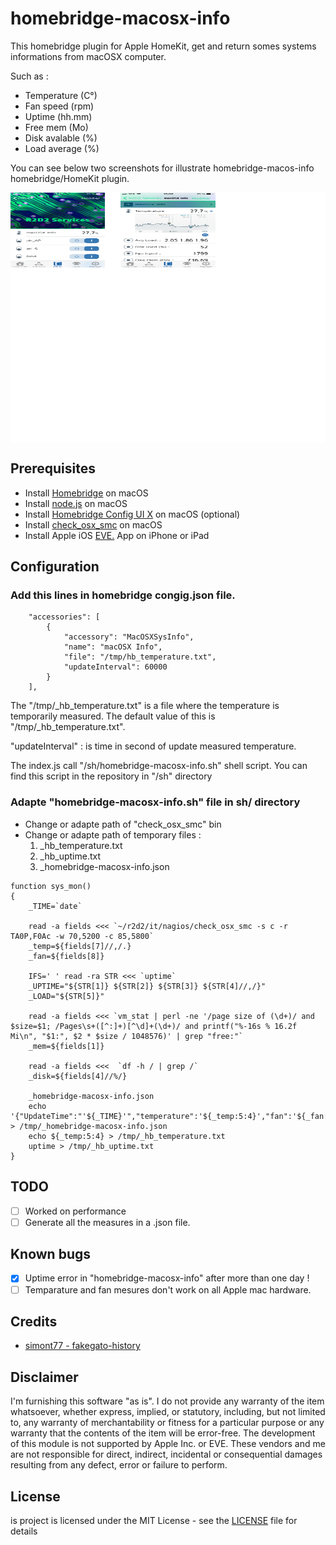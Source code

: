 # homebridge-macosx-info

This homebridge plugin for Apple HomeKit, get and return somes systems informations from macOSX computer. 

Such as :
* Temperature (C°)
* Fan speed (rpm)
* Uptime (hh.mm)
* Free mem (Mo)
* Disk avalable (%)
* Load average (%)

You can see below two screenshots for illustrate homebridge-macos-info homebridge/HomeKit plugin.

<div style="width:830; background-color:white; height:400px; overflow:scroll; overflow-x: scroll;overflow-y: hidden;">
<img style=" float:left; display:inline" src=https://github.com/ad5030/homebridge-macosx-info/blob/master/screenshots/screenshot_1.png width="30%" height="30%"/>
<img style=" float:left; display:inline" src=https://github.com/ad5030/homebridge-macosx-info/blob/master/screenshots/.fake.png width="5%" height="5%"/>
<img style=" float:left; display:inline" src=https://github.com/ad5030/homebridge-macosx-info/blob/master/screenshots/screenshot.png width="30%" height="30%"/>
</div>

## Prerequisites
* Install <a href="https://github.com/nfarina/homebridge/wiki/Install-Homebridge-on-macOS">Homebridge</a> on macOS
* Install <a href="https://nodejs.org/en/download/package-manager/#macos">node.js</a> on macOS
* Install <a href="https://github.com/oznu/homebridge-config-ui-x#readme">Homebridge Config UI X</a> on macOS (optional)
* Install <a href="https://github.com/jedda/OSX-Monitoring-Tools/tree/master/check_osx_smc">check_osx_smc</a> on macOS
* Install Apple iOS <a href="https://www.evehome.com/en/eve-app">EVE.</a> App on iPhone or iPad

## Configuration

### Add this lines in homebridge congig.json file.

```
    "accessories": [
        {
            "accessory": "MacOSXSysInfo",
            "name": "macOSX Info",
            "file": "/tmp/hb_temperature.txt",
            "updateInterval": 60000
        }
    ],
```
The "/tmp/_hb_temperature.txt" is a file where the temperature is temporarily measured. The default value of this is "/tmp/_hb_temperature.txt".

"updateInterval" : is time in second of update measured temperature.

The index.js call "/sh/homebridge-macosx-info.sh" shell script. You can find this script in the repository in "/sh" directory

### Adapte "homebridge-macosx-info.sh" file in sh/ directory

* Change or adapte path of "check_osx_smc" bin
* Change or adapte path of temporary files :
    1. _hb_temperature.txt
    2. _hb_uptime.txt
    3. _homebridge-macosx-info.json


```
function sys_mon()
{
    _TIME=`date`

    read -a fields <<< `~/r2d2/it/nagios/check_osx_smc -s c -r TA0P,F0Ac -w 70,5200 -c 85,5800`
    _temp=${fields[7]//,/.}
    _fan=${fields[8]}

    IFS=' ' read -ra STR <<< `uptime`   
    _UPTIME="${STR[1]} ${STR[2]} ${STR[3]} ${STR[4]//,/}"
    _LOAD="${STR[5]}"

    read -a fields <<< `vm_stat | perl -ne '/page size of (\d+)/ and $size=$1; /Pages\s+([^:]+)[^\d]+(\d+)/ and printf("%-16s % 16.2f Mi\n", "$1:", $2 * $size / 1048576)' | grep "free:"`
    _mem=${fields[1]}

    read -a fields <<<  `df -h / | grep /`
    _disk=${fields[4]//%/}

    _homebridge-macosx-info.json
    echo '{"UpdateTime":"'${_TIME}'","temperature":'${_temp:5:4}',"fan":'${_fan:5:4}',"uptime":"'${_UPTIME}'","mem":'${_mem:0:6}',"disk":'${_disk}'}' > /tmp/_homebridge-macosx-info.json
    echo ${_temp:5:4} > /tmp/_hb_temperature.txt
    uptime > /tmp/_hb_uptime.txt
}
```

## TODO

- [ ] Worked on performance 
- [ ] Generate all the measures in a .json file.

## Known bugs

- [x] Uptime error in "homebridge-macosx-info" after more than one day !
- [ ] Temparature and fan mesures don't work on all Apple mac hardware.    

## Credits

* <a href="https://github.com/simont77/fakegato-history">simont77 - fakegato-history</a>


## Disclaimer

I'm furnishing this software "as is". I do not provide any warranty of the item whatsoever, whether express, implied, or statutory, including, but not limited to, any warranty of merchantability or fitness for a particular purpose or any warranty that the contents of the item will be error-free. The development of this module is not supported by Apple Inc. or EVE. These vendors and me are not responsible for direct, indirect, incidental or consequential damages resulting from any defect, error or failure to perform.

## License

is project is licensed under the MIT License - see the <a href="https://github.com/ad5030/homebridge-macosx-info/blob/master/LICENSE"> LICENSE</a> file for details
